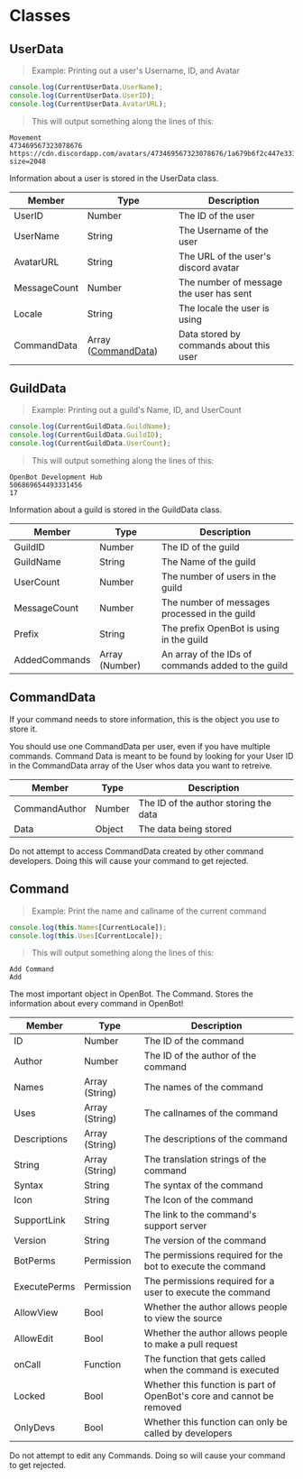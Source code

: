 # Classes

## UserData

> Example: Printing out a user's Username, ID, and Avatar

```javascript
console.log(CurrentUserData.UserName);
console.log(CurrentUserData.UserID);
console.log(CurrentUserData.AvatarURL);
```
> This will output something along the lines of this:

```output
Movement
473469567323078676
https://cdn.discordapp.com/avatars/473469567323078676/1a679b6f2c447e33133440f1421eb1d0.png?size=2048
```

Information about a user is stored in the UserData class.

Member | Type | Description
--------- | --------- | -----------
UserID | Number | The ID of the user
UserName | String | The Username of the user
AvatarURL | String | The URL of the user's discord avatar
MessageCount | Number | The number of message the user has sent
Locale | String | The locale the user is using
CommandData | Array (<a href="#CommandData">CommandData</a>) | Data stored by commands about this user

## GuildData

> Example: Printing out a guild's Name, ID, and UserCount

```javascript
console.log(CurrentGuildData.GuildName);
console.log(CurrentGuildData.GuildID);
console.log(CurrentGuildData.UserCount);
```

> This will output something along the lines of this:

```output
OpenBot Development Hub
506869654493331456
17
```

Information about a guild is stored in the GuildData class.

Member | Type | Description
--------- | --------- | -----------
GuildID | Number | The ID of the guild
GuildName | String | The Name of the guild
UserCount | Number | The number of users in the guild
MessageCount | Number | The number of messages processed in the guild
Prefix | String | The prefix OpenBot is using in the guild
AddedCommands | Array (Number) | An array of the IDs of commands added to the guild

## CommandData

If your command needs to store information, this is the object you use to store it.

You should use one CommandData per user, even if you have multiple commands. Command Data is meant to be found by looking for your User ID in the CommandData array of the User whos data you want to retreive.

Member | Type | Description
--------- | --------- | -----------
CommandAuthor | Number | The ID of the author storing the data
Data | Object | The data being stored

<aside class="warning">Do not attempt to access CommandData created by other command developers. Doing this will cause your command to get rejected.</aside>

## Command

> Example: Print the name and callname of the current command

```javascript
console.log(this.Names[CurrentLocale]);
console.log(this.Uses[CurrentLocale]);
```

> This will output something along the lines of this:

```output
Add Command
Add
```

The most important object in OpenBot. The Command. Stores the information about every command in OpenBot!

Member | Type | Description
--------- | --------- | -----------
ID | Number | The ID of the command
Author | Number | The ID of the author of the command
Names | Array (String) | The names of the command
Uses | Array (String) | The callnames of the command
Descriptions | Array (String) | The descriptions of the command
String | Array (String) | The translation strings of the command
Syntax | String | The syntax of the command
Icon | String | The Icon of the command
SupportLink | String | The link to the command's support server
Version | String | The version of the command
BotPerms | Permission | The permissions required for the bot to execute the command
ExecutePerms | Permission | The permissions required for a user to execute the command
AllowView | Bool | Whether the author allows people to view the source
AllowEdit | Bool | Whether the author allows people to make a pull request
onCall | Function | The function that gets called when the command is executed
Locked | Bool | Whether this function is part of OpenBot's core and cannot be removed
OnlyDevs | Bool | Whether this function can only be called by developers

<aside class='warning'>Do not attempt to edit any Commands. Doing so will cause your command to get rejected.</aside>
